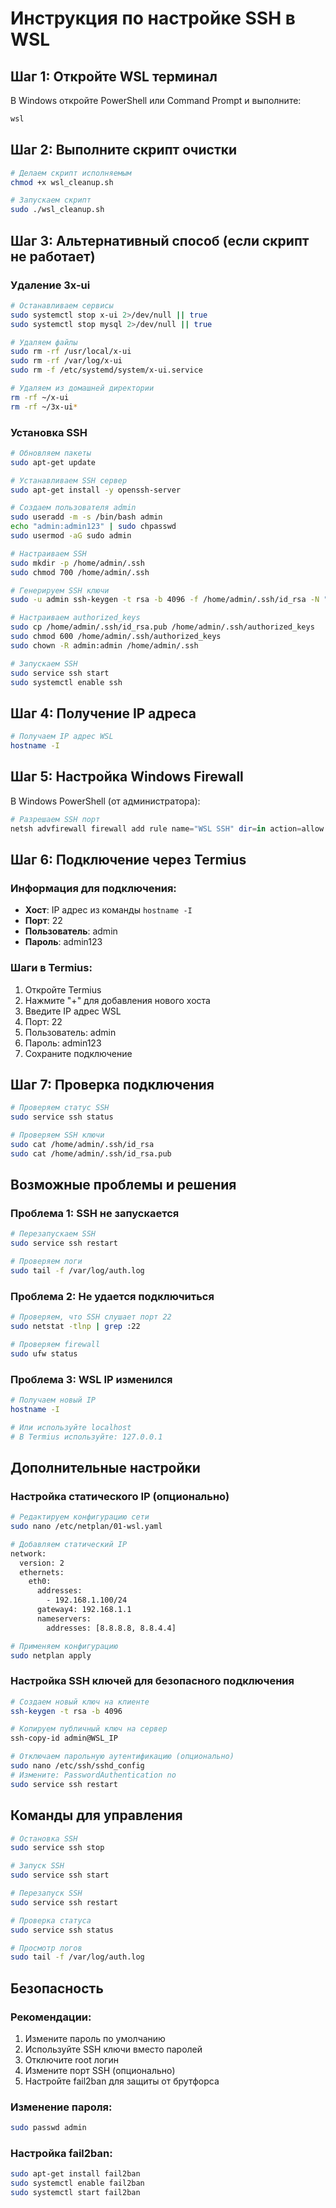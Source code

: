 # Инструкция по настройке SSH в WSL

## Шаг 1: Откройте WSL терминал

В Windows откройте PowerShell или Command Prompt и выполните:
```bash
wsl
```

## Шаг 2: Выполните скрипт очистки

```bash
# Делаем скрипт исполняемым
chmod +x wsl_cleanup.sh

# Запускаем скрипт
sudo ./wsl_cleanup.sh
```

## Шаг 3: Альтернативный способ (если скрипт не работает)

### Удаление 3x-ui
```bash
# Останавливаем сервисы
sudo systemctl stop x-ui 2>/dev/null || true
sudo systemctl stop mysql 2>/dev/null || true

# Удаляем файлы
sudo rm -rf /usr/local/x-ui
sudo rm -rf /var/log/x-ui
sudo rm -f /etc/systemd/system/x-ui.service

# Удаляем из домашней директории
rm -rf ~/x-ui
rm -rf ~/3x-ui*
```

### Установка SSH
```bash
# Обновляем пакеты
sudo apt-get update

# Устанавливаем SSH сервер
sudo apt-get install -y openssh-server

# Создаем пользователя admin
sudo useradd -m -s /bin/bash admin
echo "admin:admin123" | sudo chpasswd
sudo usermod -aG sudo admin

# Настраиваем SSH
sudo mkdir -p /home/admin/.ssh
sudo chmod 700 /home/admin/.ssh

# Генерируем SSH ключи
sudo -u admin ssh-keygen -t rsa -b 4096 -f /home/admin/.ssh/id_rsa -N ""

# Настраиваем authorized_keys
sudo cp /home/admin/.ssh/id_rsa.pub /home/admin/.ssh/authorized_keys
sudo chmod 600 /home/admin/.ssh/authorized_keys
sudo chown -R admin:admin /home/admin/.ssh

# Запускаем SSH
sudo service ssh start
sudo systemctl enable ssh
```

## Шаг 4: Получение IP адреса

```bash
# Получаем IP адрес WSL
hostname -I
```

## Шаг 5: Настройка Windows Firewall

В Windows PowerShell (от администратора):
```powershell
# Разрешаем SSH порт
netsh advfirewall firewall add rule name="WSL SSH" dir=in action=allow protocol=TCP localport=22
```

## Шаг 6: Подключение через Termius

### Информация для подключения:
- **Хост**: IP адрес из команды `hostname -I`
- **Порт**: 22
- **Пользователь**: admin
- **Пароль**: admin123

### Шаги в Termius:
1. Откройте Termius
2. Нажмите "+" для добавления нового хоста
3. Введите IP адрес WSL
4. Порт: 22
5. Пользователь: admin
6. Пароль: admin123
7. Сохраните подключение

## Шаг 7: Проверка подключения

```bash
# Проверяем статус SSH
sudo service ssh status

# Проверяем SSH ключи
sudo cat /home/admin/.ssh/id_rsa
sudo cat /home/admin/.ssh/id_rsa.pub
```

## Возможные проблемы и решения

### Проблема 1: SSH не запускается
```bash
# Перезапускаем SSH
sudo service ssh restart

# Проверяем логи
sudo tail -f /var/log/auth.log
```

### Проблема 2: Не удается подключиться
```bash
# Проверяем, что SSH слушает порт 22
sudo netstat -tlnp | grep :22

# Проверяем firewall
sudo ufw status
```

### Проблема 3: WSL IP изменился
```bash
# Получаем новый IP
hostname -I

# Или используйте localhost
# В Termius используйте: 127.0.0.1
```

## Дополнительные настройки

### Настройка статического IP (опционально)
```bash
# Редактируем конфигурацию сети
sudo nano /etc/netplan/01-wsl.yaml

# Добавляем статический IP
network:
  version: 2
  ethernets:
    eth0:
      addresses:
        - 192.168.1.100/24
      gateway4: 192.168.1.1
      nameservers:
        addresses: [8.8.8.8, 8.8.4.4]

# Применяем конфигурацию
sudo netplan apply
```

### Настройка SSH ключей для безопасного подключения
```bash
# Создаем новый ключ на клиенте
ssh-keygen -t rsa -b 4096

# Копируем публичный ключ на сервер
ssh-copy-id admin@WSL_IP

# Отключаем парольную аутентификацию (опционально)
sudo nano /etc/ssh/sshd_config
# Измените: PasswordAuthentication no
sudo service ssh restart
```

## Команды для управления

```bash
# Остановка SSH
sudo service ssh stop

# Запуск SSH
sudo service ssh start

# Перезапуск SSH
sudo service ssh restart

# Проверка статуса
sudo service ssh status

# Просмотр логов
sudo tail -f /var/log/auth.log
```

## Безопасность

### Рекомендации:
1. Измените пароль по умолчанию
2. Используйте SSH ключи вместо паролей
3. Отключите root логин
4. Измените порт SSH (опционально)
5. Настройте fail2ban для защиты от брутфорса

### Изменение пароля:
```bash
sudo passwd admin
```

### Настройка fail2ban:
```bash
sudo apt-get install fail2ban
sudo systemctl enable fail2ban
sudo systemctl start fail2ban
``` 